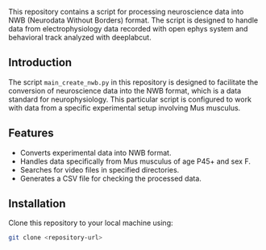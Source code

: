 This repository contains a script for processing neuroscience data into NWB (Neurodata Without Borders) format. The script is designed to handle data from electrophysiology data recorded with open ephys system and behavioral track analyzed with deeplabcut.

## Introduction

The script `main_create_nwb.py` in this repository is designed to facilitate the conversion of neuroscience data into the NWB format, which is a data standard for neurophysiology. This particular script is configured to work with data from a specific experimental setup involving Mus musculus.

## Features

- Converts experimental data into NWB format.
- Handles data specifically from Mus musculus of age P45+ and sex F.
- Searches for video files in specified directories.
- Generates a CSV file for checking the processed data.

## Installation

Clone this repository to your local machine using:

```bash
git clone <repository-url>
